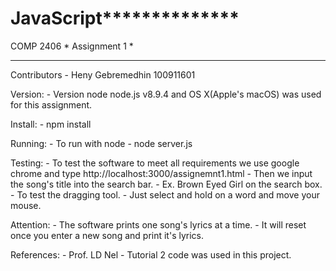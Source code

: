 # JavaScript**************
COMP 2406    *
Assignment 1 *
**************

Contributors 
	- Heny Gebremedhin    100911601
	

Version:
	- Version node node.js v8.9.4 and OS X(Apple's macOS) was used for this assignment.

Install:
	- npm install

Running:
	- To run with node
		- node server.js

Testing:
	- To test the software to meet all requirements we use google chrome and type
	http://localhost:3000/assignemnt1.html 
		- Then we input the song's title into the search bar.
			- Ex. Brown Eyed Girl on the search box.
	- To test the dragging tool.
		- Just select and hold on a word and move your mouse.

Attention:
	- The software prints one song's lyrics at a time. 
	- It will reset once you enter a new song and print it's lyrics.

References:
	- Prof. LD Nel
		- Tutorial 2 code was used in this project.
